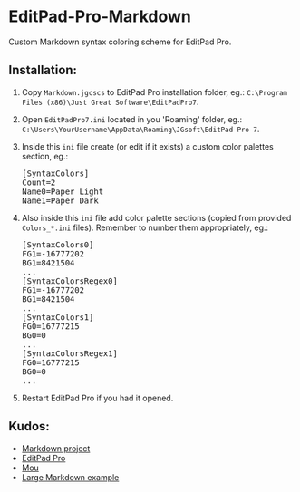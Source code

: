 EditPad-Pro-Markdown
====================

Custom Markdown syntax coloring scheme for EditPad Pro.

Installation:
-------------

  1. Copy `Markdown.jgcscs` to EditPad Pro installation folder, eg.: `C:\Program Files (x86)\Just Great Software\EditPadPro7`.
  
  2. Open `EditPadPro7.ini` located in you 'Roaming' folder, eg.: `C:\Users\YourUsername\AppData\Roaming\JGsoft\EditPad Pro 7`.
  
  3. Inside this `ini` file create (or edit if it exists) a custom color palettes section, eg.:
     <pre>
     [SyntaxColors]
     Count=2
     Name0=Paper Light
     Name1=Paper Dark</pre>

  4. Also inside this `ini` file add color palette sections (copied from provided `Colors_*.ini` files). Remember to number them appropriately, eg.:
     <pre>
     [SyntaxColors0]
     FG1=-16777202
     BG1=8421504
     ...
     [SyntaxColorsRegex0]
     FG1=-16777202
     BG1=8421504
     ...
     [SyntaxColors1]
     FG0=16777215
     BG0=0
     ...
     [SyntaxColorsRegex1]
     FG0=16777215
     BG0=0
     ...</pre>

  4. Restart EditPad Pro if you had it opened.

Kudos:
------

  - [Markdown project][md-homepage]
  - [EditPad Pro][editpad-homepage]
  - [Mou][mou-homepage]
  - [Large Markdown example][md-example]
  
  [md-homepage]: http://daringfireball.net/projects/markdown/
  [editpad-homepage]: http://www.editpadpro.com/
  [mou-homepage]: http://mouapp.com/
  [md-example]: http://www.unexpected-vortices.com/sw/gouda/quick-markdown-example.html
